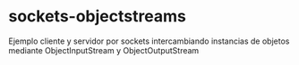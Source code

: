 # sockets-objectstreams
Ejemplo cliente y servidor por sockets intercambiando instancias de objetos mediante ObjectInputStream y ObjectOutputStream
